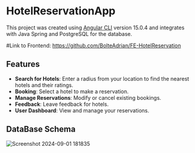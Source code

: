 # HotelReservationApp

This project was created using [Angular CLI](https://github.com/angular/angular-cli) version 15.0.4 and integrates with Java Spring and PostgreSQL for the database.

#Link to Frontend: https://github.com/BolteAdrian/FE-HotelReservation

## Features

- **Search for Hotels**: Enter a radius from your location to find the nearest hotels and their ratings.
- **Booking**: Select a hotel to make a reservation.
- **Manage Reservations**: Modify or cancel existing bookings.
- **Feedback**: Leave feedback for hotels.
- **User Dashboard**: View and manage your reservations.

## DataBase Schema

![Screenshot 2024-09-01 181835](https://github.com/user-attachments/assets/ba3e4e5c-67e3-40d5-97c2-ef59a1fcdcca)
